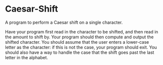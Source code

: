 # Caesar-Shift
A program to perform a Caesar shift on a single character.

Have your
program first read in the character to be shifted, and then read in the amount to shift by. Your
program should then compute and output the shifted character. You should assume that the user
enters a lower-case letter as the character: if this is not the case, your program should exit. You
should also have a way to handle the case that the shift goes past the last letter in the alphabet.
